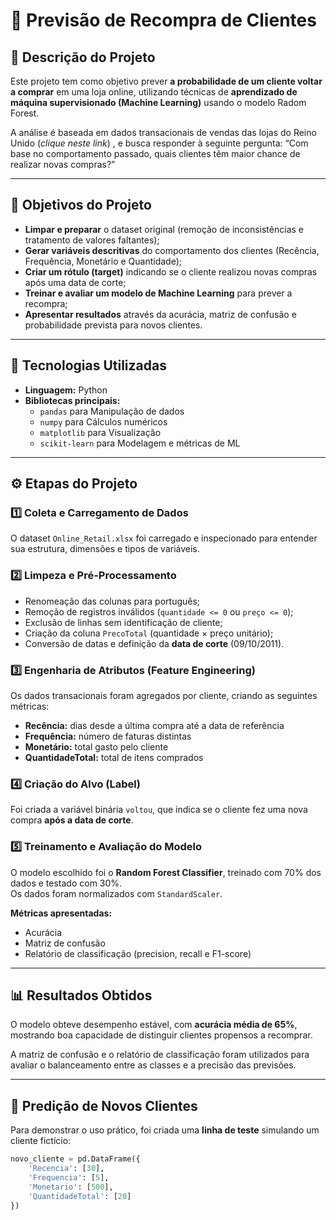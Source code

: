 # 🛒 Previsão de Recompra de Clientes 

## 📘 Descrição do Projeto
Este projeto tem como objetivo prever **a probabilidade de um cliente voltar a comprar** em uma loja online, utilizando técnicas de **aprendizado de máquina supervisionado (Machine Learning)** usando o modelo Radom Forest.  

A análise é baseada em dados transacionais de vendas das lojas do Reino Unido (*clique neste link*) , e busca responder à seguinte pergunta:
“Com base no comportamento passado, quais clientes têm maior chance de realizar novas compras?”

---

## 🎯 Objetivos do Projeto
- **Limpar e preparar** o dataset original (remoção de inconsistências e tratamento de valores faltantes);  
- **Gerar variáveis descritivas** do comportamento dos clientes (Recência, Frequência, Monetário e Quantidade);  
- **Criar um rótulo (target)** indicando se o cliente realizou novas compras após uma data de corte;  
- **Treinar e avaliar um modelo de Machine Learning** para prever a recompra;  
- **Apresentar resultados** através da acurácia, matriz de confusão e probabilidade prevista para novos clientes.

---

## 🧩 Tecnologias Utilizadas
- **Linguagem:** Python  
- **Bibliotecas principais:**
  - `pandas` para Manipulação de dados  
  - `numpy` para Cálculos numéricos  
  - `matplotlib` para Visualização  
  - `scikit-learn` para Modelagem e métricas de ML  

---

## ⚙️ Etapas do Projeto

### 1️⃣ Coleta e Carregamento de Dados
O dataset `Online_Retail.xlsx` foi carregado e inspecionado para entender sua estrutura, dimensões e tipos de variáveis.

### 2️⃣ Limpeza e Pré-Processamento
- Renomeação das colunas para português;  
- Remoção de registros inválidos (`quantidade <= 0` ou `preço <= 0`);  
- Exclusão de linhas sem identificação de cliente;  
- Criação da coluna `PrecoTotal` (quantidade × preço unitário);  
- Conversão de datas e definição da **data de corte** (09/10/2011).

### 3️⃣ Engenharia de Atributos (Feature Engineering)
Os dados transacionais foram agregados por cliente, criando as seguintes métricas:
- **Recência:** dias desde a última compra até a data de referência  
- **Frequência:** número de faturas distintas  
- **Monetário:** total gasto pelo cliente  
- **QuantidadeTotal:** total de itens comprados  

### 4️⃣ Criação do Alvo (Label)
Foi criada a variável binária `voltou`, que indica se o cliente fez uma nova compra **após a data de corte**.

### 5️⃣ Treinamento e Avaliação do Modelo
O modelo escolhido foi o **Random Forest Classifier**, treinado com 70% dos dados e testado com 30%.  
Os dados foram normalizados com `StandardScaler`.

**Métricas apresentadas:**
- Acurácia  
- Matriz de confusão  
- Relatório de classificação (precision, recall e F1-score)

---

## 📊 Resultados Obtidos
O modelo obteve desempenho estável, com **acurácia média de 65%**, mostrando boa capacidade de distinguir clientes propensos a recomprar.

A matriz de confusão e o relatório de classificação foram utilizados para avaliar o balanceamento entre as classes e a precisão das previsões.

---

## 🔮 Predição de Novos Clientes
Para demonstrar o uso prático, foi criada uma **linha de teste** simulando um cliente fictício:

```python
novo_cliente = pd.DataFrame({
    'Recencia': [30],
    'Frequencia': [5],
    'Monetario': [500],
    'QuantidadeTotal': [20]
})
